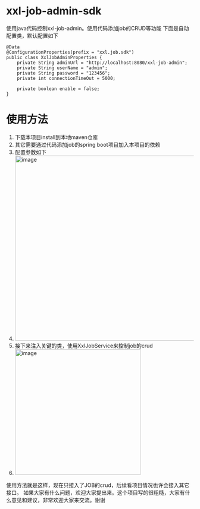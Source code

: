 # xxl-job-admin-sdk
使用java代码控制xxl-job-admin。使用代码添加job的CRUD等功能
下面是自动配置类，默认配置如下
```
@Data
@ConfigurationProperties(prefix = "xxl.job.sdk")
public class XxlJobAdminProperties {
    private String adminUrl = "http://localhost:8080/xxl-job-admin";
    private String userName = "admin";
    private String password = "123456";
    private int connectionTimeOut = 5000;

    private boolean enable = false;
}
```
# 使用方法
1. 下载本项目install到本地maven仓库
2. 其它需要通过代码添加job的spring boot项目加入本项目的依赖
3. 配置参数如下
4. <img width="496" alt="image" src="https://user-images.githubusercontent.com/18614347/155742668-e078698c-efa7-48f9-b834-0effa19de44e.png">
5. 接下来注入关键的类，使用XxlJobService来控制job的crud
6. <img width="337" alt="image" src="https://user-images.githubusercontent.com/18614347/155742249-49778cf5-b6e8-4317-9020-78df46b023fc.png">

使用方法就是这样，现在只接入了JOB的crud，后续看项目情况也许会接入其它接口。
如果大家有什么问题，欢迎大家提出来。这个项目写的很粗糙，大家有什么意见和建议，非常欢迎大家来交流。谢谢
